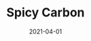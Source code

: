 ---
description: "Width%3A%2054%u201D%20%7C%20Content%3A%20100%25%20Polyester%20%7C%20Abrasion%3A%2050%2C000%20Double%20Rubs%20-%20Wyzenbeek%20Method%20%7C%20Repeat%3A%20n/a%20%7C%20Finish%3A%20INCASE%20by%20CRYPTON%20%7C%20Flammability%3A%20NFPA%20260%2C%20UFAC%20Class%201%2C%20CAL%20117%20%7C%20Applications%3A%20Contract%20/%20Hospitality%2C%20Residential%20%7C%20"
tags: 
  - "Lark Fontaine"
  - "Spicy"
  - "Textiles"
image_primary: "img/Carbon_large.jpg"
href: "https://www.larkfontaine.com/collections/textiles/products/spicy-carbon"
designer: "Lark Fontaine"
title: "Spicy Carbon"
category: "Textiles"
subtitle: ""
manufacturer: "Lark Fontaine"
slug: "/manufacturers/lark-fontaine/textiles/lark-fontaine-spicy-carbon"
date: "2021-04-01"
---